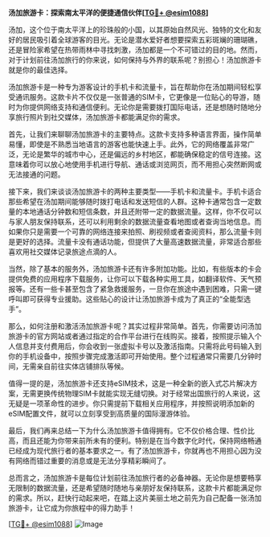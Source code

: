 **汤加旅游卡：探索南太平洋的便捷通信伙伴[[TG💪+ @esim1088](https://t.me/s/esim1088)]**

汤加，这个位于南太平洋上的珍珠般的小国，以其原始自然风光、独特的文化和友好的居民吸引着全球游客的目光。无论是潜水爱好者想要探索五彩斑斓的珊瑚礁，还是冒险家希望在热带雨林中寻找刺激，汤加都是一个不可错过的目的地。然而，对于计划前往汤加旅行的你来说，如何保持与外界的联系呢？别担心！汤加旅游卡就是你的最佳选择。

汤加旅游卡是一种专为游客设计的手机卡和流量卡，旨在帮助你在汤加期间轻松享受通讯服务。这款卡片不仅仅是一张普通的SIM卡，它更像是一位贴心的导游，随时为你提供网络支持和通信便利。无论你是需要拨打国际电话，还是想随时随地分享旅行照片到社交媒体，汤加旅游卡都能满足你的需求。

首先，让我们来聊聊汤加旅游卡的主要特点。这款卡支持多种语言界面，操作简单易懂，即使是不熟悉当地语言的游客也能快速上手。此外，它的网络覆盖非常广泛，无论是繁华的城市中心，还是偏远的乡村地区，都能确保稳定的信号连接。这意味着你可以放心地使用手机进行导航、通话或浏览网页，而不用担心突然断网或无法接通的问题。

接下来，我们来谈谈汤加旅游卡的两种主要类型——手机卡和流量卡。手机卡适合那些希望在汤加期间能够随时拨打电话和发送短信的人群。这种卡通常包含一定数量的本地通话分钟数和短信条数，并且还附带一定的数据流量。这样，你不仅可以与家人朋友保持联系，还可以利用剩余的数据流量查看地图或者查询当地信息。而如果你只是需要一个可靠的网络连接来拍照、刷视频或者查阅资料，那么流量卡则是更好的选择。流量卡没有通话功能，但提供了大量高速数据流量，非常适合那些喜欢用社交媒体记录旅途点滴的人。

当然，除了基本的服务外，汤加旅游卡还有许多附加功能。比如，有些版本的卡会提供免费的应用程序下载服务，让你可以下载各种实用工具，如翻译软件、天气预报等。还有一些卡甚至包含了紧急救援服务，一旦你在旅途中遇到困难，只需一键呼叫即可获得专业援助。这些贴心的设计让汤加旅游卡成为了真正的“全能型选手”。

那么，如何注册和激活汤加旅游卡呢？其实过程非常简单。首先，你需要访问汤加旅游卡的官方网站或者通过指定的合作平台进行在线购买。接着，按照提示输入个人信息并支付费用后，你会收到一张虚拟卡号以及激活指南。只需将此号码输入到你的手机设备中，按照步骤完成激活即可开始使用。整个过程通常只需要几分钟时间，无需亲自前往实体店铺排队等候。

值得一提的是，汤加旅游卡还支持eSIM技术，这是一种全新的嵌入式芯片解决方案，无需更换传统物理SIM卡就能实现无缝切换。对于经常出国旅行的人来说，这无疑是一项革命性的进步。你只需提前下载相关应用程序，并按照说明添加新的eSIM配置文件，就可以立刻享受到高质量的国际漫游体验。

最后，我们再来总结一下为什么汤加旅游卡值得拥有。它不仅价格合理、性价比高，而且还能为你带来前所未有的便利。特别是在当今数字化时代，保持网络畅通已经成为现代旅行者的基本要求之一。有了汤加旅游卡，你就再也不用担心因为没有网络而错过重要的消息或是无法分享精彩瞬间了。

总而言之，汤加旅游卡是每位计划前往汤加旅行者的必备神器。无论你是想要畅享无限制的数据流量，还是希望随时随地与亲朋好友保持联系，这款卡片都能满足你的需求。所以，赶快行动起来吧，在踏上这片美丽土地之前先为自己配备一张汤加旅游卡，让它成为你旅程中的得力助手！

[[TG💪+ @esim1088](https://t.me/s/esim1088)] 
![Image](https://i.postimg.cc/4NQfJmqS/Snipaste-2025-05-13-00-14-12.png)
